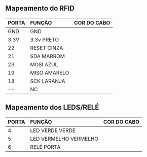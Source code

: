 ## Mapeamento do RFID

| PORTA | FUNÇÃO       | COR DO CABO |
| :---- | :----------- | :---------- |
| GND   | GND          |
| 3.3V  | 3.3v PRETO   |
| 22    | RESET CINZA  |
| 21    | SDA MARROM   |
| 23    | MOSI AZUL    |
| 19    | MISO AMARELO |
| 18    | SCK LARANJA  |
| --    | NC           |

## Mapeamento dos LEDS/RELÉ

| PORTA | FUNÇÃO                | COR DO CABO |
| :---- | :-------------------- | :---------- |
| 4     | LED VERDE VERDE       |
| 5     | LED VERMELHO VERMELHO |
| 6     | RELÉ PORTA            |
